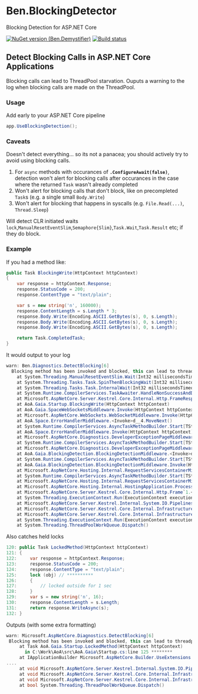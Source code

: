 # Ben.BlockingDetector
Blocking Detection for ASP.NET Core

[![NuGet version (Ben.Demystifier)](https://img.shields.io/nuget/v/Ben.BlockingDetector.svg?style=flat-square)](https://www.nuget.org/packages/Ben.BlockingDetector/)
[![Build status](https://ci.appveyor.com/api/projects/status/7xssvgr4coj898cq?svg=true)](https://ci.appveyor.com/project/benaadams/ben-blockingdetector)

## Detect Blocking Calls in ASP.NET Core Applications

Blocking calls can lead to ThreadPool starvation. Ouputs a warning to the log when blocking calls are made on the ThreadPool.

### Usage

Add early to your ASP.NET Core pipeline

```csharp
app.UseBlockingDetection();
```

### Caveats

Doesn't detect everything... so its not a panacea; you should actively try to avoid using blocking calls.

1. For `async` methods with occurances of **`.ConfigureAwait(false)`**, detection won't alert for blocking calls after occurances in the case where the returned `Task` wasn't already completed
2. Won't alert for blocking calls that don't block, like on precompleted `Task`s (e.g. a single small `Body.Write`)
3. Won't alert for blocking that happens in syscalls (e.g. `File.Read(...)`, `Thread.Sleep`)

Will detect CLR initiated waits `lock`,`ManualResetEventSlim`,`Semaphore{Slim}`,`Task.Wait`,`Task.Result` etc; if they do block.

### Example
If you had a method like:

```csharp
public Task BlockingWrite(HttpContext httpContext)
{
    var response = httpContext.Response;
    response.StatusCode = 200;
    response.ContentType = "text/plain";

    var s = new string('n', 160000);
    response.ContentLength = s.Length * 3;
    response.Body.Write(Encoding.ASCII.GetBytes(s), 0, s.Length);
    response.Body.Write(Encoding.ASCII.GetBytes(s), 0, s.Length);
    response.Body.Write(Encoding.ASCII.GetBytes(s), 0, s.Length);

    return Task.CompletedTask;
}
```

It would output to your log

```csharp
warn: Ben.Diagnostics.DetectBlocking[6]
  Blocking method has been invoked and blocked, this can lead to threadpool starvation.
    at System.Threading.ManualResetEventSlim.Wait(Int32 millisecondsTimeout, CancellationToken cancellationToken)
    at System.Threading.Tasks.Task.SpinThenBlockingWait(Int32 millisecondsTimeout, CancellationToken cancellationToken)
    at System.Threading.Tasks.Task.InternalWait(Int32 millisecondsTimeout, CancellationToken cancellationToken)
    at System.Runtime.CompilerServices.TaskAwaiter.HandleNonSuccessAndDebuggerNotification(Task task)
    at Microsoft.AspNetCore.Server.Kestrel.Core.Internal.Http.FrameResponseStream.Write(Byte[] buffer, Int32 offset, Int32 count)
    at AoA.Gaia.Startup.BlockingWrite(HttpContext httpContext)
    at AoA.Gaia.SpaceWebSocketsMiddleware.Invoke(HttpContext httpContext)
    at Microsoft.AspNetCore.WebSockets.WebSocketMiddleware.Invoke(HttpContext context)
    at AoA.Space.ErrorHandlerMiddleware.<Invoke>d__4.MoveNext()
    at System.Runtime.CompilerServices.AsyncTaskMethodBuilder.Start[TStateMachine](TStateMachine& stateMachine)
    at AoA.Space.ErrorHandlerMiddleware.Invoke(HttpContext httpContext)
    at Microsoft.AspNetCore.Diagnostics.DeveloperExceptionPageMiddleware.<Invoke>d__7.MoveNext()
    at System.Runtime.CompilerServices.AsyncTaskMethodBuilder.Start[TStateMachine](TStateMachine& stateMachine)
    at Microsoft.AspNetCore.Diagnostics.DeveloperExceptionPageMiddleware.Invoke(HttpContext context)
    at AoA.Gaia.BlockingDetection.BlockingDetectionMiddleware.<Invoke>d__3.MoveNext()
    at System.Runtime.CompilerServices.AsyncTaskMethodBuilder.Start[TStateMachine](TStateMachine& stateMachine)
    at AoA.Gaia.BlockingDetection.BlockingDetectionMiddleware.Invoke(HttpContext httpContext)
    at Microsoft.AspNetCore.Hosting.Internal.RequestServicesContainerMiddleware.<Invoke>d__3.MoveNext()
    at System.Runtime.CompilerServices.AsyncTaskMethodBuilder.Start[TStateMachine](TStateMachine& stateMachine)
    at Microsoft.AspNetCore.Hosting.Internal.RequestServicesContainerMiddleware.Invoke(HttpContext httpContext)
    at Microsoft.AspNetCore.Hosting.Internal.HostingApplication.ProcessRequestAsync(Context context)
    at Microsoft.AspNetCore.Server.Kestrel.Core.Internal.Http.Frame`1.<ProcessRequestsAsync>d__2.MoveNext()
    at System.Threading.ExecutionContext.Run(ExecutionContext executionContext, ContextCallback callback, Object state)
    at Microsoft.AspNetCore.Server.Kestrel.Internal.System.IO.Pipelines.Pipe.<>c.<.cctor>b__67_3(Object o)
    at Microsoft.AspNetCore.Server.Kestrel.Core.Internal.Infrastructure.LoggingThreadPool.<>c__DisplayClass6_0.<Schedule>b__0()
    at Microsoft.AspNetCore.Server.Kestrel.Core.Internal.Infrastructure.LoggingThreadPool.<RunAction>b__3_0(Object o)
    at System.Threading.ExecutionContext.Run(ExecutionContext executionContext, ContextCallback callback, Object state)
    at System.Threading.ThreadPoolWorkQueue.Dispatch()
```

Also catches held locks

```csharp
120: public Task LockedMethod(HttpContext httpContext)
121: {
122:     var response = httpContext.Response;
123:     response.StatusCode = 200;
124:     response.ContentType = "text/plain";
125:     lock (obj) // **********
126:     {
127:         // locked outside for 1 sec
128:     }
129:     var s = new string('n', 16);
130:     response.ContentLength = s.Length;
131:     return response.WriteAsync(s);
132: }
```
Outputs (with some extra formatting)
```csharp
warn: Microsoft.AspNetCore.Diagnostics.DetectBlocking[6]
 Blocking method has been invoked and blocked, this can lead to threadpool starvation.
     at Task AoA.Gaia.Startup.LockedMethod(HttpContext httpContext)
       in C:\Work\AoA\src\AoA.Gaia\Startup.cs:line 125 ********
     at IApplicationBuilder Microsoft.AspNetCore.Builder.UseExtensions.Use(IApplicationBuilder app, Func<HttpContext, Func<Task>, Task> middleware)+() => { }
....
     at void Microsoft.AspNetCore.Server.Kestrel.Internal.System.IO.Pipelines.Pipe._scheduleContinuation(object o)
     at void Microsoft.AspNetCore.Server.Kestrel.Core.Internal.Infrastructure.LoggingThreadPool.Schedule(Action<object> action, object state)+() => { }
     at void Microsoft.AspNetCore.Server.Kestrel.Core.Internal.Infrastructure.LoggingThreadPool.RunAction()+(object o) => { }
     at bool System.Threading.ThreadPoolWorkQueue.Dispatch()
```
